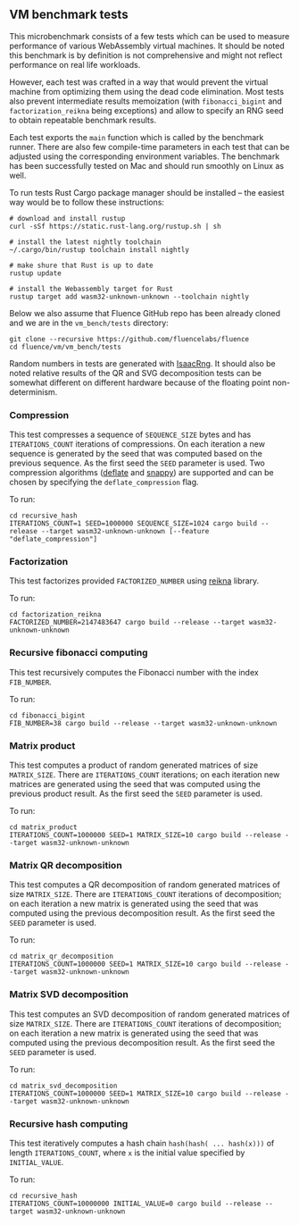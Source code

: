 ## VM benchmark tests

This microbenchmark consists of a few tests which can be used to measure performance of various WebAssembly virtual machines. It should be noted this benchmark is by definition is not comprehensive and might not reflect performance on real life workloads. 

However, each test was crafted in a way that would prevent the virtual machine from optimizing them using the dead code elimination. Most tests also prevent intermediate results memoization (with `fibonacci_bigint` and `factorization_reikna` being exceptions) and allow to specify an RNG seed to obtain repeatable benchmark results.

Each test exports the `main` function which is called by the benchmark runner. There are also few compile-time parameters in each test that can be adjusted using the corresponding environment variables. The benchmark has been successfully tested on Mac and should run smoothly on Linux as well.

To run tests Rust Cargo package manager should be installed – the easiest way would be to follow these instructions:

```shell
# download and install rustup
curl -sSf https://static.rust-lang.org/rustup.sh | sh

# install the latest nightly toolchain
~/.cargo/bin/rustup toolchain install nightly

# make shure that Rust is up to date
rustup update

# install the Webassembly target for Rust
rustup target add wasm32-unknown-unknown --toolchain nightly
```
Below we also assume that Fluence GitHub repo has been already cloned and we are in the `vm_bench/tests` directory:

```shell
git clone --recursive https://github.com/fluencelabs/fluence
cd fluence/vm/vm_bench/tests
```

Random numbers in tests are generated with [IsaacRng](https://doc.rust-lang.org/1.0.0/rand/isaac/struct.IsaacRng.html). It should also be noted relative results of the QR and SVG decomposition tests can be somewhat different on different hardware because of the floating point non-determinism.

### Compression

This test compresses a sequence of `SEQUENCE_SIZE` bytes and has `ITERATIONS_COUNT` iterations of compressions. On each iteration a new sequence is generated by the seed that was computed based on the previous sequence. As the first seed the `SEED` parameter is used. Two compression algorithms ([deflate](https://docs.rs/deflate) and [snappy](https://docs.rs/snap)) are supported and can be chosen by specifying the `deflate_compression` flag.

To run:

```shell
cd recursive_hash
ITERATIONS_COUNT=1 SEED=1000000 SEQUENCE_SIZE=1024 cargo build --release --target wasm32-unknown-unknown [--feature "deflate_compression"]
```

### Factorization

This test factorizes provided `FACTORIZED_NUMBER` using [reikna](https://docs.rs/reikna/0.10.0/reikna/) library.

To run:

```shell
cd factorization_reikna
FACTORIZED_NUMBER=2147483647 cargo build --release --target wasm32-unknown-unknown
```

### Recursive fibonacci computing

This test recursively computes the Fibonacci number with the index `FIB_NUMBER`.

To run:

```shell
cd fibonacci_bigint
FIB_NUMBER=38 cargo build --release --target wasm32-unknown-unknown
```

### Matrix product

This test computes a product of random generated matrices of size `MATRIX_SIZE`. There are `ITERATIONS_COUNT` iterations; on each iteration new matrices are generated using the seed that was computed using the previous product result. As the first seed the `SEED` parameter is used.

To run:

```shell
cd matrix_product
ITERATIONS_COUNT=1000000 SEED=1 MATRIX_SIZE=10 cargo build --release --target wasm32-unknown-unknown
```

### Matrix QR decomposition

This test computes a QR decomposition of random generated matrices of size `MATRIX_SIZE`. There are `ITERATIONS_COUNT` iterations of decomposition; on each iteration a new matrix is generated using the seed that was computed using the previous decomposition result. As the first seed the `SEED` parameter is used.

To run:

```shell
cd matrix_qr_decomposition
ITERATIONS_COUNT=1000000 SEED=1 MATRIX_SIZE=10 cargo build --release --target wasm32-unknown-unknown
```

### Matrix SVD decomposition

This test computes an SVD decomposition of random generated matrices of size `MATRIX_SIZE`. There are `ITERATIONS_COUNT` iterations of decomposition; on each iteration a new matrix is generated using the seed that was computed using the previous decomposition result. As the first seed the `SEED` parameter is used.

To run:

```shell
cd matrix_svd_decomposition
ITERATIONS_COUNT=1000000 SEED=1 MATRIX_SIZE=10 cargo build --release --target wasm32-unknown-unknown
```

### Recursive hash computing

This test iteratively computes a hash chain `hash(hash( ... hash(x)))` of length `ITERATIONS_COUNT`, where `x` is the initial value specified by `INITIAL_VALUE`.

To run:

```shell
cd recursive_hash
ITERATIONS_COUNT=10000000 INITIAL_VALUE=0 cargo build --release --target wasm32-unknown-unknown
```

